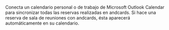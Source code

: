 Conecta un calendario personal o de trabajo de Microsoft Outlook Calendar para sincronizar todas las reservas realizadas en andcards. Si hace una reserva de sala de reuniones con andcards, ésta aparecerá automáticamente en su calendario.